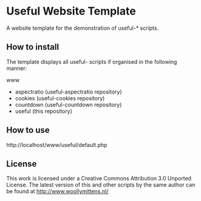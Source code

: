 # Useful Website Template

A website template for the demonstration of useful-* scripts.

## How to install

The template displays all useful- scripts if organised in the following manner:

www
- aspectratio (useful-aspectratio repository)
- cookies (useful-cookies repository)
- countdown (useful-countdown repository)
- useful (this repository)

## How to use

http://localhost/www/useful/default.php

## License
This work is licensed under a Creative Commons Attribution 3.0 Unported License. The latest version of this and other scripts by the same author can be found at http://www.woollymittens.nl/
